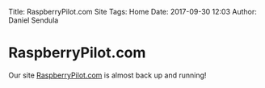 Title: RaspberryPilot.com Site
Tags: Home
Date: 2017-09-30 12:03
Author: Daniel Sendula

# RaspberryPilot.com

Our site [RaspberryPilot.com](http://RaspberryPilot.com) is almost back up and running!